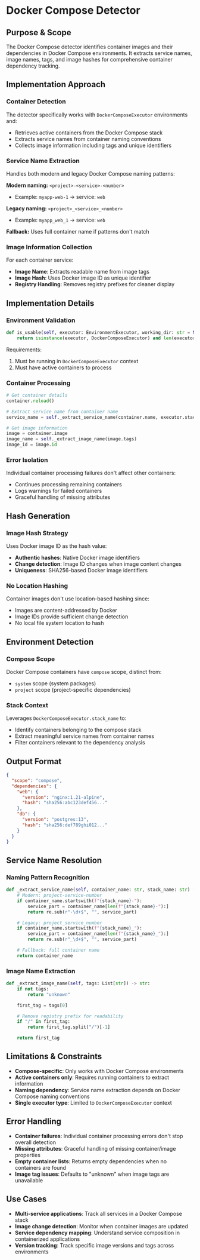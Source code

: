 # Docker Compose Detector

## Purpose & Scope

The Docker Compose detector identifies container images and their dependencies in Docker Compose environments. It extracts service names, image names, tags, and image hashes for comprehensive container dependency tracking.

## Implementation Approach

### Container Detection

The detector specifically works with `DockerComposeExecutor` environments and:

- Retrieves active containers from the Docker Compose stack
- Extracts service names from container naming conventions
- Collects image information including tags and unique identifiers

### Service Name Extraction

Handles both modern and legacy Docker Compose naming patterns:

**Modern naming:** `<project>-<service>-<number>`

- Example: `myapp-web-1` → service: `web`

**Legacy naming:** `<project>_<service>_<number>`

- Example: `myapp_web_1` → service: `web`

**Fallback:** Uses full container name if patterns don't match

### Image Information Collection

For each container service:

- **Image Name**: Extracts readable name from image tags
- **Image Hash**: Uses Docker image ID as unique identifier
- **Registry Handling**: Removes registry prefixes for cleaner display

## Implementation Details

### Environment Validation

```python
def is_usable(self, executor: EnvironmentExecutor, working_dir: str = None) -> bool:
    return isinstance(executor, DockerComposeExecutor) and len(executor.get_containers()) > 0
```

Requirements:

1. Must be running in `DockerComposeExecutor` context
2. Must have active containers to process

### Container Processing

```python
# Get container details
container.reload()

# Extract service name from container name
service_name = self._extract_service_name(container.name, executor.stack_name)

# Get image information
image = container.image
image_name = self._extract_image_name(image.tags)
image_id = image.id
```

### Error Isolation

Individual container processing failures don't affect other containers:

- Continues processing remaining containers
- Logs warnings for failed containers
- Graceful handling of missing attributes

## Hash Generation

### Image Hash Strategy

Uses Docker image ID as the hash value:

- **Authentic hashes**: Native Docker image identifiers
- **Change detection**: Image ID changes when image content changes
- **Uniqueness**: SHA256-based Docker image identifiers

### No Location Hashing

Container images don't use location-based hashing since:

- Images are content-addressed by Docker
- Image IDs provide sufficient change detection
- No local file system location to hash

## Environment Detection

### Compose Scope

Docker Compose containers have `compose` scope, distinct from:

- `system` scope (system packages)
- `project` scope (project-specific dependencies)

### Stack Context

Leverages `DockerComposeExecutor.stack_name` to:

- Identify containers belonging to the compose stack
- Extract meaningful service names from container names
- Filter containers relevant to the dependency analysis

## Output Format

```json
{
  "scope": "compose",
  "dependencies": {
    "web": {
      "version": "nginx:1.21-alpine",
      "hash": "sha256:abc123def456..."
    },
    "db": {
      "version": "postgres:13",
      "hash": "sha256:def789ghi012..."
    }
  }
}
```

## Service Name Resolution

### Naming Pattern Recognition

```python
def _extract_service_name(self, container_name: str, stack_name: str) -> str:
    # Modern: project-service-number
    if container_name.startswith(f"{stack_name}-"):
        service_part = container_name[len(f"{stack_name}-"):]
        return re.sub(r"-\d+$", "", service_part)

    # Legacy: project_service_number
    if container_name.startswith(f"{stack_name}_"):
        service_part = container_name[len(f"{stack_name}_"):]
        return re.sub(r"_\d+$", "", service_part)

    # Fallback: full container name
    return container_name
```

### Image Name Extraction

```python
def _extract_image_name(self, tags: List[str]) -> str:
    if not tags:
        return "unknown"

    first_tag = tags[0]

    # Remove registry prefix for readability
    if "/" in first_tag:
        return first_tag.split("/")[-1]

    return first_tag
```

## Limitations & Constraints

- **Compose-specific**: Only works with Docker Compose environments
- **Active containers only**: Requires running containers to extract information
- **Naming dependency**: Service name extraction depends on Docker Compose naming conventions
- **Single executor type**: Limited to `DockerComposeExecutor` context

## Error Handling

- **Container failures**: Individual container processing errors don't stop overall detection
- **Missing attributes**: Graceful handling of missing container/image properties
- **Empty container lists**: Returns empty dependencies when no containers are found
- **Image tag issues**: Defaults to "unknown" when image tags are unavailable

## Use Cases

- **Multi-service applications**: Track all services in a Docker Compose stack
- **Image change detection**: Monitor when container images are updated
- **Service dependency mapping**: Understand service composition in containerized applications
- **Version tracking**: Track specific image versions and tags across environments
